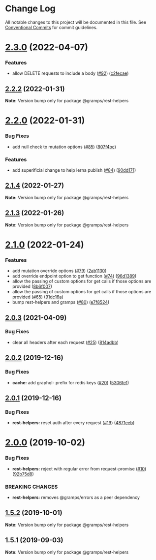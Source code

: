 # Change Log

All notable changes to this project will be documented in this file.
See [Conventional Commits](https://conventionalcommits.org) for commit guidelines.

# [2.3.0](https://github.com/gramps-graphql/rest-helpers/compare/@gramps/rest-helpers@2.2.2...@gramps/rest-helpers@2.3.0) (2022-04-07)


### Features

* allow DELETE requests to include a body ([#92](https://github.com/gramps-graphql/rest-helpers/issues/92)) ([c2fecae](https://github.com/gramps-graphql/rest-helpers/commit/c2fecae))





## [2.2.2](https://github.com/gramps-graphql/rest-helpers/compare/@gramps/rest-helpers@2.2.0...@gramps/rest-helpers@2.2.2) (2022-01-31)

**Note:** Version bump only for package @gramps/rest-helpers





# [2.2.0](https://github.com/gramps-graphql/rest-helpers/compare/@gramps/rest-helpers@2.1.4...@gramps/rest-helpers@2.2.0) (2022-01-31)


### Bug Fixes

* add null check to mutation options ([#85](https://github.com/gramps-graphql/rest-helpers/issues/85)) ([807f4bc](https://github.com/gramps-graphql/rest-helpers/commit/807f4bc))


### Features

* add superificial change to help lerna publish ([#84](https://github.com/gramps-graphql/rest-helpers/issues/84)) ([90dd171](https://github.com/gramps-graphql/rest-helpers/commit/90dd171))





## [2.1.4](https://github.com/gramps-graphql/rest-helpers/compare/@gramps/rest-helpers@2.1.3...@gramps/rest-helpers@2.1.4) (2022-01-27)

**Note:** Version bump only for package @gramps/rest-helpers






## [2.1.3](https://github.com/gramps-graphql/rest-helpers/compare/@gramps/rest-helpers@2.1.0...@gramps/rest-helpers@2.1.3) (2022-01-26)

**Note:** Version bump only for package @gramps/rest-helpers





# [2.1.0](https://github.com/gramps-graphql/rest-helpers/compare/@gramps/rest-helpers@2.0.3...@gramps/rest-helpers@2.1.0) (2022-01-24)


### Features

* add mutation override options ([#79](https://github.com/gramps-graphql/rest-helpers/issues/79)) ([2ab1130](https://github.com/gramps-graphql/rest-helpers/commit/2ab1130))
* add override endpoint option to get function ([#74](https://github.com/gramps-graphql/rest-helpers/issues/74)) ([96d1389](https://github.com/gramps-graphql/rest-helpers/commit/96d1389))
* allow the passing of custom options for get calls if those options are provided ([8b6f007](https://github.com/gramps-graphql/rest-helpers/commit/8b6f007))
* allow the passing of custom options for get calls if those options are provided ([#65](https://github.com/gramps-graphql/rest-helpers/issues/65)) ([91dc16a](https://github.com/gramps-graphql/rest-helpers/commit/91dc16a))
* bump rest-helpers and gramps ([#80](https://github.com/gramps-graphql/rest-helpers/issues/80)) ([e7f8524](https://github.com/gramps-graphql/rest-helpers/commit/e7f8524))






## [2.0.3](https://github.com/gramps-graphql/rest-helpers/compare/@gramps/rest-helpers@2.0.2...@gramps/rest-helpers@2.0.3) (2021-04-09)


### Bug Fixes

* clear all headers after each request ([#25](https://github.com/gramps-graphql/rest-helpers/issues/25)) ([814adbb](https://github.com/gramps-graphql/rest-helpers/commit/814adbb))





## [2.0.2](https://github.com/gramps-graphql/rest-helpers/compare/@gramps/rest-helpers@2.0.1...@gramps/rest-helpers@2.0.2) (2019-12-16)


### Bug Fixes

* **cache:** add graphql- prefix for redis keys ([#20](https://github.com/gramps-graphql/rest-helpers/issues/20)) ([5306fe1](https://github.com/gramps-graphql/rest-helpers/commit/5306fe1))





## [2.0.1](https://github.com/gramps-graphql/rest-helpers/compare/@gramps/rest-helpers@2.0.0...@gramps/rest-helpers@2.0.1) (2019-12-16)


### Bug Fixes

* **rest-helpers:** reset auth after every request ([#19](https://github.com/gramps-graphql/rest-helpers/issues/19)) ([4871eeb](https://github.com/gramps-graphql/rest-helpers/commit/4871eeb))





# [2.0.0](https://github.com/gramps-graphql/rest-helpers/compare/@gramps/rest-helpers@1.5.2...@gramps/rest-helpers@2.0.0) (2019-10-02)


### Bug Fixes

* **rest-helpers:** reject with regular error from request-promise ([#10](https://github.com/gramps-graphql/rest-helpers/issues/10)) ([92b75d8](https://github.com/gramps-graphql/rest-helpers/commit/92b75d8))


### BREAKING CHANGES

* **rest-helpers:** removes @gramps/errors as a peer dependency





## [1.5.2](https://github.com/gramps-graphql/rest-helpers/compare/@gramps/rest-helpers@1.5.1...@gramps/rest-helpers@1.5.2) (2019-10-01)

**Note:** Version bump only for package @gramps/rest-helpers





## 1.5.1 (2019-09-03)

**Note:** Version bump only for package @gramps/rest-helpers
